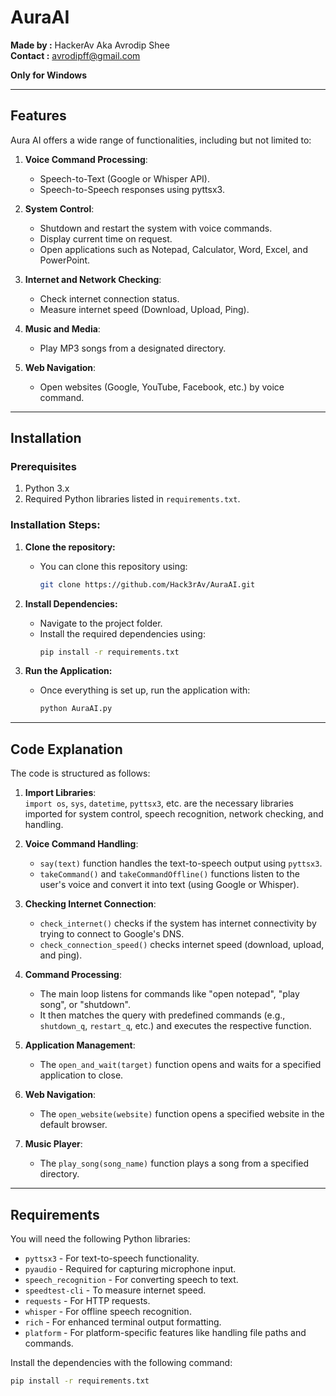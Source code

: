 # AuraAI







**Made by :** HackerAv Aka Avrodip Shee  
**Contact :** [avrodipff@gmail.com](mailto:avrodipff@gmail.com)


**Only for Windows**

---

## Features

Aura AI offers a wide range of functionalities, including but not limited to:

1. **Voice Command Processing**:
   - Speech-to-Text (Google or Whisper API).
   - Speech-to-Speech responses using pyttsx3.
   
2. **System Control**:
   - Shutdown and restart the system with voice commands.
   - Display current time on request.
   - Open applications such as Notepad, Calculator, Word, Excel, and PowerPoint.
   
3. **Internet and Network Checking**:
   - Check internet connection status.
   - Measure internet speed (Download, Upload, Ping).
   
4. **Music and Media**:
   - Play MP3 songs from a designated directory.
   
5. **Web Navigation**:
   - Open websites (Google, YouTube, Facebook, etc.) by voice command.
   
---

## Installation

### Prerequisites
1. Python 3.x
2. Required Python libraries listed in `requirements.txt`.

### Installation Steps:

1. **Clone the repository:**
   - You can clone this repository using:
     ```bash
     git clone https://github.com/Hack3rAv/AuraAI.git
     ```

2. **Install Dependencies:**
   - Navigate to the project folder.
   - Install the required dependencies using:
     ```bash
     pip install -r requirements.txt
     ```

3. **Run the Application:**
   - Once everything is set up, run the application with:
     ```bash
     python AuraAI.py
     ```

---

## Code Explanation

The code is structured as follows:

1. **Import Libraries**:  
   `import os`, `sys`, `datetime`, `pyttsx3`, etc. are the necessary libraries imported for system control, speech recognition, network checking, and handling.

2. **Voice Command Handling**:
   - `say(text)` function handles the text-to-speech output using `pyttsx3`.
   - `takeCommand()` and `takeCommandOffline()` functions listen to the user's voice and convert it into text (using Google or Whisper).

3. **Checking Internet Connection**:
   - `check_internet()` checks if the system has internet connectivity by trying to connect to Google's DNS.
   - `check_connection_speed()` checks internet speed (download, upload, and ping).

4. **Command Processing**:
   - The main loop listens for commands like "open notepad", "play song", or "shutdown".
   - It then matches the query with predefined commands (e.g., `shutdown_q`, `restart_q`, etc.) and executes the respective function.

5. **Application Management**:
   - The `open_and_wait(target)` function opens and waits for a specified application to close.
   
6. **Web Navigation**:
   - The `open_website(website)` function opens a specified website in the default browser.
   
7. **Music Player**:
   - The `play_song(song_name)` function plays a song from a specified directory.

---

## Requirements

You will need the following Python libraries:

- `pyttsx3` - For text-to-speech functionality.
- `pyaudio` - Required for capturing microphone input.
- `speech_recognition` - For converting speech to text.
- `speedtest-cli` - To measure internet speed.
- `requests` - For HTTP requests.
- `whisper` - For offline speech recognition.
- `rich` - For enhanced terminal output formatting.
- `platform` - For platform-specific features like handling file paths and commands.

Install the dependencies with the following command:

```bash
pip install -r requirements.txt
